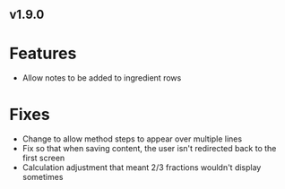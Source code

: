 v1.9.0
---

# Features

- Allow notes to be added to ingredient rows

# Fixes

- Change to allow method steps to appear over multiple lines
- Fix so that when saving content, the user isn't redirected back to the first screen
- Calculation adjustment that meant 2/3 fractions wouldn't display sometimes

